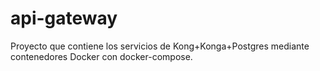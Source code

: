 # api-gateway
Proyecto que contiene los servicios de Kong+Konga+Postgres mediante contenedores Docker con docker-compose.
